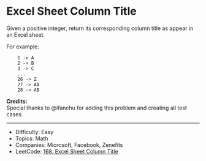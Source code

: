 # Excel Sheet Column Title

Given a positive integer, return its corresponding column title as appear in an Excel sheet.

For example:
```
    1 -> A
    2 -> B
    3 -> C
    ...
    26 -> Z
    27 -> AA
    28 -> AB 
```
**Credits:**  
Special thanks to @ifanchu for adding this problem and creating all test cases.

---

* Difficulty: Easy
* Topics: Math
* Companies: Microsoft, Facebook, Zenefits
* LeetCode: [168. Excel Sheet Column Title](https://leetcode.com/problems/excel-sheet-column-title/description/)
